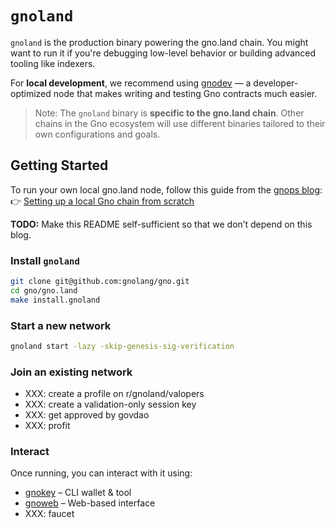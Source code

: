 # `gnoland`

`gnoland` is the production binary powering the gno.land chain. You might want to run it if you're debugging low-level behavior or building advanced tooling like indexers.

For **local development**, we recommend using [gnodev](../../../contribs/gnodev) — a developer-optimized node that makes writing and testing Gno contracts much easier.

> Note: The `gnoland` binary is **specific to the gno.land chain**. Other chains in the Gno ecosystem will use different binaries tailored to their own configurations and goals.

## Getting Started

To run your own local gno.land node, follow this guide from the [gnops blog](https://gnops.io/):  
👉 [Setting up a local Gno chain from scratch](https://gnops.io/articles/guides/local-chain/)

**TODO:** Make this README self-sufficient so that we don’t depend on this blog.

### Install `gnoland`

```bash
git clone git@github.com:gnolang/gno.git
cd gno/gno.land
make install.gnoland
```

### Start a new network

```bash
gnoland start -lazy -skip-genesis-sig-verification
```

### Join an existing network

- XXX: create a profile on r/gnoland/valopers
- XXX: create a validation-only session key
- XXX: get approved by govdao
- XXX: profit

### Interact

Once running, you can interact with it using:
- [gnokey](../gnokey) – CLI wallet & tool
- [gnoweb](../gnoweb) – Web-based interface
- XXX: faucet